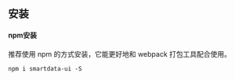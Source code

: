 ## 安装
#### npm安装
推荐使用 npm 的方式安装，它能更好地和 webpack 打包工具配合使用。

```node
npm i smartdata-ui -S
```

<demo-one style="width:550px;margin:10px auto;"></demo-one>